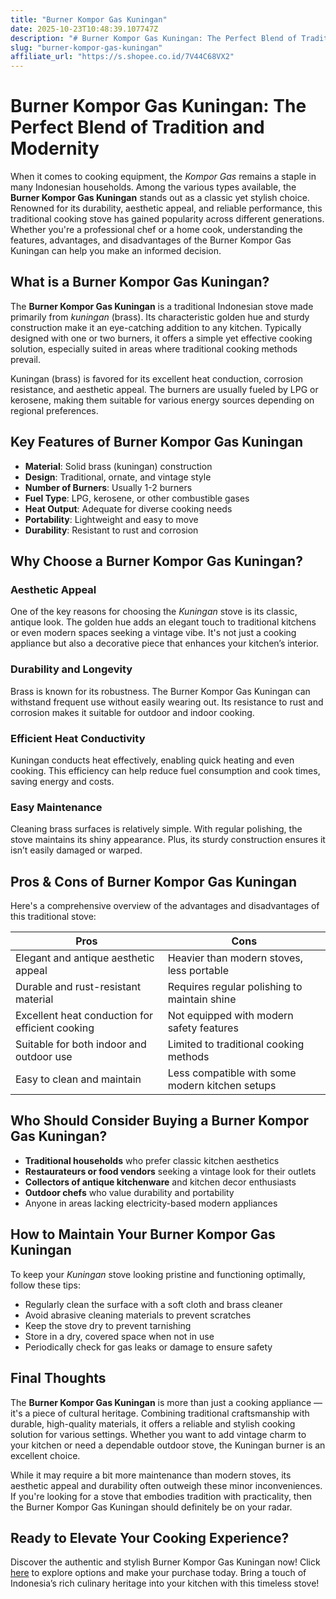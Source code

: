 ```yaml
---
title: "Burner Kompor Gas Kuningan"
date: 2025-10-23T10:48:39.107747Z
description: "# Burner Kompor Gas Kuningan: The Perfect Blend of Tradition and Modernity..."
slug: "burner-kompor-gas-kuningan"
affiliate_url: "https://s.shopee.co.id/7V44C68VX2"
---
```

# Burner Kompor Gas Kuningan: The Perfect Blend of Tradition and Modernity

When it comes to cooking equipment, the *Kompor Gas* remains a staple in many Indonesian households. Among the various types available, the **Burner Kompor Gas Kuningan** stands out as a classic yet stylish choice. Renowned for its durability, aesthetic appeal, and reliable performance, this traditional cooking stove has gained popularity across different generations. Whether you're a professional chef or a home cook, understanding the features, advantages, and disadvantages of the Burner Kompor Gas Kuningan can help you make an informed decision.

## What is a Burner Kompor Gas Kuningan?

The **Burner Kompor Gas Kuningan** is a traditional Indonesian stove made primarily from *kuningan* (brass). Its characteristic golden hue and sturdy construction make it an eye-catching addition to any kitchen. Typically designed with one or two burners, it offers a simple yet effective cooking solution, especially suited in areas where traditional cooking methods prevail.

Kuningan (brass) is favored for its excellent heat conduction, corrosion resistance, and aesthetic appeal. The burners are usually fueled by LPG or kerosene, making them suitable for various energy sources depending on regional preferences.

## Key Features of Burner Kompor Gas Kuningan

- **Material**: Solid brass (kuningan) construction
- **Design**: Traditional, ornate, and vintage style
- **Number of Burners**: Usually 1-2 burners
- **Fuel Type**: LPG, kerosene, or other combustible gases
- **Heat Output**: Adequate for diverse cooking needs
- **Portability**: Lightweight and easy to move
- **Durability**: Resistant to rust and corrosion

## Why Choose a Burner Kompor Gas Kuningan?

### Aesthetic Appeal

One of the key reasons for choosing the *Kuningan* stove is its classic, antique look. The golden hue adds an elegant touch to traditional kitchens or even modern spaces seeking a vintage vibe. It's not just a cooking appliance but also a decorative piece that enhances your kitchen’s interior.

### Durability and Longevity

Brass is known for its robustness. The Burner Kompor Gas Kuningan can withstand frequent use without easily wearing out. Its resistance to rust and corrosion makes it suitable for outdoor and indoor cooking.

### Efficient Heat Conductivity

Kuningan conducts heat effectively, enabling quick heating and even cooking. This efficiency can help reduce fuel consumption and cook times, saving energy and costs.

### Easy Maintenance

Cleaning brass surfaces is relatively simple. With regular polishing, the stove maintains its shiny appearance. Plus, its sturdy construction ensures it isn’t easily damaged or warped.

## Pros & Cons of Burner Kompor Gas Kuningan

Here's a comprehensive overview of the advantages and disadvantages of this traditional stove:

| Pros                                            | Cons                                             |
|------------------------------------------------|------------------------------------------------|
| Elegant and antique aesthetic appeal         | Heavier than modern stoves, less portable     |
| Durable and rust-resistant material          | Requires regular polishing to maintain shine  |
| Excellent heat conduction for efficient cooking | Not equipped with modern safety features     |
| Suitable for both indoor and outdoor use    | Limited to traditional cooking methods     |
| Easy to clean and maintain                   | Less compatible with some modern kitchen setups |

## Who Should Consider Buying a Burner Kompor Gas Kuningan?

- **Traditional households** who prefer classic kitchen aesthetics
- **Restaurateurs or food vendors** seeking a vintage look for their outlets
- **Collectors of antique kitchenware** and kitchen decor enthusiasts
- **Outdoor chefs** who value durability and portability
- Anyone in areas lacking electricity-based modern appliances

## How to Maintain Your Burner Kompor Gas Kuningan

To keep your *Kuningan* stove looking pristine and functioning optimally, follow these tips:

- Regularly clean the surface with a soft cloth and brass cleaner
- Avoid abrasive cleaning materials to prevent scratches
- Keep the stove dry to prevent tarnishing
- Store in a dry, covered space when not in use
- Periodically check for gas leaks or damage to ensure safety

## Final Thoughts

The **Burner Kompor Gas Kuningan** is more than just a cooking appliance — it's a piece of cultural heritage. Combining traditional craftsmanship with durable, high-quality materials, it offers a reliable and stylish cooking solution for various settings. Whether you want to add vintage charm to your kitchen or need a dependable outdoor stove, the Kuningan burner is an excellent choice.

While it may require a bit more maintenance than modern stoves, its aesthetic appeal and durability often outweigh these minor inconveniences. If you're looking for a stove that embodies tradition with practicality, then the Burner Kompor Gas Kuningan should definitely be on your radar.

## Ready to Elevate Your Cooking Experience?

Discover the authentic and stylish Burner Kompor Gas Kuningan now! Click [here](https://s.shopee.co.id/7V44C68VX2) to explore options and make your purchase today. Bring a touch of Indonesia’s rich culinary heritage into your kitchen with this timeless stove!